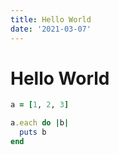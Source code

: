 ```yaml
---
title: Hello World
date: '2021-03-07'
---
```


# Hello World

```ruby
a = [1, 2, 3]

a.each do |b|
  puts b
end
```

